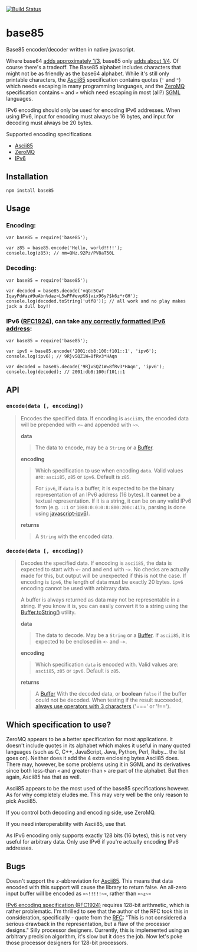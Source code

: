 [![Build Status](https://travis-ci.org/noseglid/base85.png?branch=master)](https://travis-ci.org/noseglid/base85)

# base85

Base85 encoder/decoder written in native javascript.

Where base64 [adds approximately 1/3][Base64], base85 only [adds about
1/4][Base85]. Of course there's a tradeoff. The Base85 alphabet includes
characters that might not be as friendly as the base64 alphabet.  While it's
still only printable characters, the [Ascii85][Base85] specification contains
quotes (`'` and `"`) which needs escaping in many programming languages, and
the [ZeroMQ][Base85ZeroMQ] specification contains `<` and `>` which need
escaping in most (all?) [SGML][SGML] languages.

IPv6 encoding should only be used for encoding IPv6 addresses. When using IPv6,
input for encoding must always be 16 bytes, and input for decoding must always be 20 bytes.

Supported encoding specifications

  * [Ascii85][Base85]
  * [ZeroMQ][Base85ZeroMQ]
  * [IPv6][Base85IPv6]

## Installation

    npm install base85


## Usage

### Encoding:

    var base85 = require('base85');

    var z85 = base85.encode('Hello, world!!!!');
    console.log(z85); // nm=QNz.92Pz/PV8aT50L

### Decoding:

    var base85 = require('base85');

    var decoded = base85.decode('vqG:5Cw?IqayPd#az#9uAbn%daz>L5wPF#evpK6}vix96y?$k6z*rGH');
    console.log(decoded.toString('utf8')); // all work and no play makes jack a dull boy!!

### IPv6 ([RFC1924][Base85IPv6]), can take [any correctly formatted IPv6 address](http://en.wikipedia.org/wiki/IPv6):

    var base85 = require('base85');

    var ipv6 = base85.encode('2001:db8:100:f101::1', 'ipv6');
    console.log(ipv6); // 9R}vSQZ1W=8fRv3*HAqn

    var decoded = base85.decode('9R}vSQZ1W=8fRv3*HAqn', 'ipv6');
    console.log(decoded); // 2001:db8:100:f101::1

## API

### `encode(data [, encoding])`

> Encodes the specified data. If encoding is `ascii85`, the encoded data will be prepended
> with `<~` and appended with  `~>`.
>
> **data**
>> The data to encode, may be a `String` or a [Buffer][NodeBuffer].
>
> **encoding**
>> Which specification to use when encoding `data`. Valid values are:
>> `ascii85`, `z85` or `ipv6`. Default is `z85`.
>>
>> For `ipv6`, if `data` is a buffer, it is expected to be the binary representation
>> of an IPv6 address (16 bytes). It **cannot** be a textual representation. If it is a string,
>> it can be on any valid IPv6 form (e.g. `::1` or `1080:0:0:0:8:800:200c:417a`,
>> parsing is done using [javascript-ipv6][JavaScriptIPv6]).
>
> **returns**
>> A `String` with the encoded data.

### `decode(data [, encoding])`

> Decodes the specified data. If encoding is `ascii85`, the data is expected
> to start with `<~` and and end with `~>`. No checks are actually made for
> this, but output will be unexpected if this is not the case. If encoding is
> `ipv6`, the length of data must be exactly 20 bytes. `ipv6` encoding cannot
> be used with arbitrary data.
>
> A buffer is always returned as data may not be representable in a string.
> If you know it is, you can easily convert it to a string using the
> [Buffer.toString()][NodeBufferToString] utility.
>
> **data**
>> The data to decode. May be a `String` or a [Buffer][NodeBuffer].
>> If `ascii85`, it is expected to be enclosed in `<~` and `~>`.
>
> **encoding**
>> Which specification `data` is encoded with. Valid values are:
>> `ascii85`, `z85` or `ipv6`. Default is `z85`.
>
> **returns**
>> A [Buffer][NodeBuffer] With the decoded data, or **boolean** `false`
>> if the buffer could not be decoded. When testing if the result succeeded,
>> [always use operators with 3 characters][JSCompare] ('===' or '!==').
>

## Which specification to use?

ZeroMQ appears to be a better specification for most applications. It doesn't
include quotes in its alphabet which makes it useful in many quoted languages
(such as C, C++, JavaScript, Java, Python, Perl, Ruby... the list goes on).
Neither does it add the 4 extra enclosing bytes Ascii85 does.  There may,
however, be some problems using it in SGML and its derivatives since
both less-than `<` and greater-than `>` are part of the alphabet. But
then again, Ascii85 has that as well.

Ascii85 appears to be the most used of the base85 specifications however. As for why
completely eludes me. This may very well be the only reason to pick Ascii85.

If you control both decoding and encoding side, use ZeroMQ.

If you need interoperability with Ascii85, use that.

As IPv6 encoding only supports exactly 128 bits (16 bytes), this is not very useful for
arbitrary data. Only use IPv6 if you're actually encoding IPv6 addresses.

## Bugs

Doesn't support the z-abbreviation for [Ascii85][Base85]. This means that data encoded with this
support will cause the library to return false. An all-zero input buffer will be encoded
as `<~!!!!!~>`, rather than `<~z~>`

[IPv6 encoding specification (RFC1924)][Base85IPv6] requires 128-bit arithmetic,
which is rather problematic. I'm thrilled to see that the author of the RFC took this
in consideration, specifically - quote from the [RFC][Base85IPv6]: "This is not
considered a serious drawback in the representation, but a flaw of the processor designs."
Silly processor designers. Currently, this is implemented using an arbitrary precision algorithm,
it's slow but it does the job. Now let's poke those processor designers for 128-bit processors.

[Base64]: http://en.wikipedia.org/wiki/Base64
[Base85]: http://en.wikipedia.org/wiki/Ascii85
[NodeBuffer]: http://nodejs.org/api/buffer.html
[NodeBufferToString]: http://nodejs.org/api/buffer.html#buffer_buf_tostring_encoding_start_end
[Base85ZeroMQ]: http://rfc.zeromq.org/spec:32
[Base85IPv6]: http://tools.ietf.org/html/rfc1924
[JSCompare]: http://stackoverflow.com/questions/359494/does-it-matter-which-equals-operator-vs-i-use-in-javascript-comparisons
[SGML]: https://en.wikipedia.org/wiki/Standard_Generalized_Markup_Language
[JavaScriptIPv6]: https://github.com/beaugunderson/javascript-ipv6
